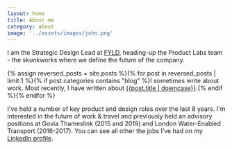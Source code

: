 ```yaml
---
layout: home
title: About me
category: about
image: '../assets/images/john.png'
--- 
```


I am the Strategic Design Lead at [FYLD][1], heading-up the Product Labs team - the skunkworks where we define the future of the company.

{% assign reversed_posts = site.posts %}{% for post in reversed_posts | limit:1 %}{% if post.categories contains "blog" %}I sometimes write about work. Most recently, I have written about <a href="{{ post.url }}">{{post.title | downcase}}</a>.{% endif %}{% endfor %}


I've held a number of key product and design roles over the last 8 years. I'm interested in the future of work & travel and previously held an advisory positions at Govia Thameslink (2015 and 2019) and London Water-Enabled Transport (2016-2017). You can see all other the jobs I’ve had on my [LinkedIn profile][5].


[1]: http://fyld.ai
[2]: https://wegotpop.com 
[3]: https://www.wegotpop.com/pages/uk/production/
[5]: https://www.linkedin.com/in/johnmahaynes/
[6]: https://www.printersplayhouse.co.uk
[7]: https://www.moarguitars.com
[8]: https://www.thegreatfire.co.uk